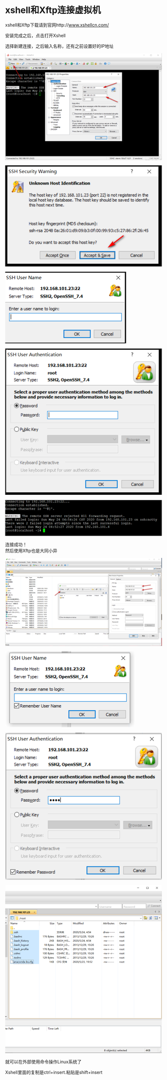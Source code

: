 # xshell和Xftp连接虚拟机

xshell和Xftp下载请到官网http://www.xshellcn.com/

安装完成之后，点击打开Xshell

选择新建连接，之后输入名称，还有之前设置好的IP地址

![20200523205309.png](images/20200523205309.png)

![20200523205519.png](images/20200523205519.png)

![20200523205611.png](images/20200523205611.png)

![20200523205641.png](images/20200523205641.png)

![20200523205806.png](images/20200523205806.png)

连接成功！  
然后使用Xftp也是大同小异

![20200523210026.png](images/20200523210026.png)

![20200523210120.png](images/20200523210120.png)

![20200523210153.png](images/20200523210153.png)

![20200523210246.png](images/20200523210246.png)

就可以在外部使用命令操作Linux系统了

Xshell里面的复制是ctrl+insert.粘贴是shift+insert
